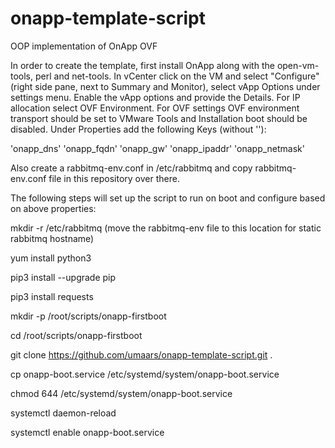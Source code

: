 # onapp-template-script

OOP implementation of OnApp OVF

In order to create the template, first install OnApp along with the open-vm-tools, perl and net-tools.
In vCenter click on the VM and select "Configure" (right side pane, next to Summary and Monitor), select vApp Options under settings menu.
Enable the vApp options and provide the Details.
For IP allocation select OVF Environment.
For OVF settings OVF environment transport should be set to VMware Tools and Installation boot should be disabled.
Under Properties add the following Keys (without ''):

'onapp_dns'
'onapp_fqdn'
'onapp_gw'
'onapp_ipaddr'
'onapp_netmask'

Also create a rabbitmq-env.conf in /etc/rabbitmq and copy rabbitmq-env.conf file in this repository over there.

The following steps will set up the script to run on boot and configure based on above properties:

mkdir -r /etc/rabbitmq (move the rabbitmq-env file to this location for static rabbitmq hostname)

yum install python3

pip3 install --upgrade pip

pip3 install requests

mkdir -p /root/scripts/onapp-firstboot

cd /root/scripts/onapp-firstboot

git clone https://github.com/umaars/onapp-template-script.git .

cp onapp-boot.service /etc/systemd/system/onapp-boot.service

chmod 644 /etc/systemd/system/onapp-boot.service

systemctl daemon-reload

systemctl enable onapp-boot.service
